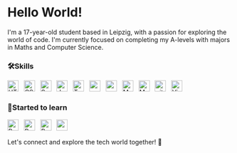 # Hello World!
I'm a 17-year-old student based in Leipzig, with a passion for exploring the world of code. I'm currently focused on completing my A-levels with majors in Maths and Computer Science. 

### 🛠Skills
<span>
<img src="https://img.shields.io/badge/HTML5-282C34?logo=html5&logoColor=E34F26" alt="HTML5 logo" title="HTML5" height="25" />
&nbsp;
<img src="https://img.shields.io/badge/CSS3-282C34?logo=css3&logoColor=1572B6" alt="CSS3 logo" title="CSS3" height="25" />
&nbsp;
<img src="https://img.shields.io/badge/Sass-282C34?logo=Sass&logoColor=F5517F" alt="Sass logo" title="Sass" height="25" />
&nbsp;
<img src="https://img.shields.io/badge/JavaScript-282C34?logo=javascript&logoColor=F7DF1E" alt="JavaScript logo" title="JavaScript" height="25" />
&nbsp;
<img src="https://img.shields.io/badge/TypeScript-282C34?logo=typescript&logoColor=3178C6" alt="TypeScript logo" title="TypeScript" height="25" />
&nbsp;
<img src="https://img.shields.io/badge/node.js-282C34?logo=nodedotjs" alt="node JS" title="Node Java Script" height="25" />
&nbsp;
<img src="https://img.shields.io/badge/npm-282C34?logo=npm" alt="npm" title="node package manager" height="25" />
&nbsp;
<img src="https://img.shields.io/badge/mongodb-282C34?logo=mongodb" alt="MongoDB" title="Mongo data base" height="25" />
&nbsp;
<img src="https://img.shields.io/badge/mySQL-282C34?logo=mysql" alt="MySQL" title="My SQL" height="25" />
&nbsp;
<img src="https://img.shields.io/badge/git-282C34?logo=git&logoColor=F05032" alt="git logo" title="git" height="25" />
&nbsp;
<img src="https://img.shields.io/badge/VS%20Code-282C34?logo=visual-studio-code&logoColor=007ACC" alt="Visual Studio Code logo" title="Visual Studio Code" height="25" />
&nbsp;
</span>

### 💪Started to learn
<span>
<img src="https://img.shields.io/badge/python-282C34?logo=python" alt="Python logo" title="Python" height="25" />
&nbsp;
<img src="https://img.shields.io/badge/React-282C34?logo=React&logoColor=61DBFB" alt="React logo" title="React" height="25" />
&nbsp;
<img src="https://img.shields.io/badge/React Native-282C34?logo=react&logoColor=61DAFB" alt="React Native logo" title="React Native" height="25" />
&nbsp;
<img src="https://img.shields.io/badge/Authentication,%20Authorization%20and%20Security-282C34?" alt="" title="" height="25" />
</span>

<br>

Let's connect and explore the tech world together! 🚀
